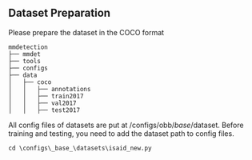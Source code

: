 ## Dataset Preparation
Please prepare the dataset in the COCO format
```
mmdetection
├── mmdet
├── tools
├── configs
├── data
│   ├── coco
│   │   ├── annotations
│   │   ├── train2017
│   │   ├── val2017
│   │   ├── test2017
```
All config files of  datasets are put at /configs/obb/_base_/dataset. Before training and testing, you need to add the dataset path to config files.
```
cd \configs\_base_\datasets\isaid_new.py
```
